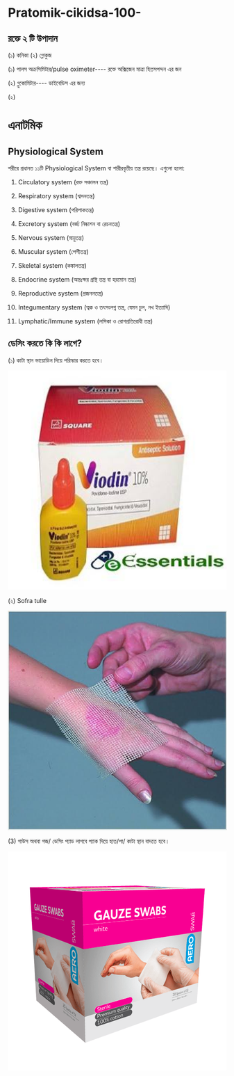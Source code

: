 # Pratomik-cikidsa-100-


## রক্তে ২ টি উপাদান 
(১) কনিকা 
(২) গ্লোকুজ


(১) পালস অক্রসিমিটার/pulse oximeter---- রক্তে অক্সিজেন মাত্রা হিতসপন্দন এর জন

(২) গ্লুকোমিটার---- ডাইবেডিস এর জন্য

(২) 


# এনাটমিক


## Physiological System

শরীরে প্রধানত ১১টি Physiological System বা শারীরবৃত্তীয় তন্ত্র রয়েছে। এগুলো হলো:

1. Circulatory system (রক্ত সঞ্চালন তন্ত্র)


2. Respiratory system (শ্বসনতন্ত্র)


3. Digestive system (পরিপাকতন্ত্র)


4. Excretory system (বর্জ্য নিষ্কাশন বা রেচনতন্ত্র)


5. Nervous system (স্নায়ুতন্ত্র)


6. Muscular system (পেশীতন্ত্র)


7. Skeletal system (কঙ্কালতন্ত্র)


8. Endocrine system (অন্তঃক্ষর গ্রন্থি তন্ত্র বা হরমোন তন্ত্র)


9. Reproductive system (প্রজননতন্ত্র)


10. Integumentary system (ত্বক ও তৎসংলগ্ন তন্ত্র, যেমন চুল, নখ ইত্যাদি)


11. Lymphatic/Immune system (লসিকা ও রোগপ্রতিরোধী তন্ত্র)











##  ডেসিং করতে কি কি লাগে?


(১) কাটা স্থান ভায়োডিন দিয়ে পরিস্কার করতে হবে।

<!--[profile](./w.jpg)-->
<img src="vi.jpeg" width="600"/>




(২) Sofra tulle 


<!--[profile](./w.jpg)-->
<img src="t.jpeg" width="600"/>



(3) গাউস অথবা গজ/ ডেসিং প্যাড লাগবে প্যাক দিয়ে হাত/পা/ কাটা স্থান বাদতে হবে।

<!--[profile](./w.jpg)-->
<img src="g.png" width="600"/>
